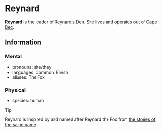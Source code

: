 # Reynard

**Reynard** is the leader of [Reynard's Den](../reynards-den.md). She lives and operates out of [Cape Bec](../../../ch-2-people-of-mote/societies/esterfell-accord/cape-bec/cape-bec.md).

## Information

### Mental

- pronouns: she/they
- languages: Common, Elvish
- aliases: The Fox

### Physical

- species: human

> [!TIP]
> Reynard is inspired by and named after Reynard the Fox from [the stories of the same name](https://en.wikipedia.org/wiki/Reynard_the_Fox).
